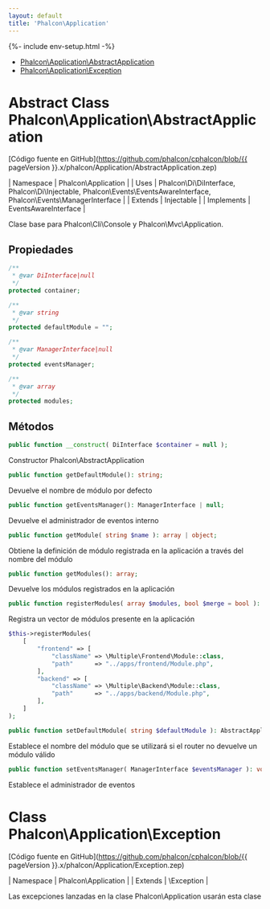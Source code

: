 ```yaml
---
layout: default
title: 'Phalcon\Application'
---
```


{%- include env-setup.html -%}

* [Phalcon\Application\AbstractApplication](#application-abstractapplication)
* [Phalcon\Application\Exception](#application-exception)

<h1 id="application-abstractapplication">Abstract Class Phalcon\Application\AbstractApplication</h1>

[Código fuente en GitHub](https://github.com/phalcon/cphalcon/blob/{{ pageVersion }}.x/phalcon/Application/AbstractApplication.zep)

| Namespace | Phalcon\Application | | Uses | Phalcon\Di\DiInterface, Phalcon\Di\Injectable, Phalcon\Events\EventsAwareInterface, Phalcon\Events\ManagerInterface | | Extends | Injectable | | Implements | EventsAwareInterface |

Clase base para Phalcon\Cli\Console y Phalcon\Mvc\Application.


## Propiedades
```php
/**
 * @var DiInterface|null
 */
protected container;

/**
 * @var string
 */
protected defaultModule = "";

/**
 * @var ManagerInterface|null
 */
protected eventsManager;

/**
 * @var array
 */
protected modules;

```

## Métodos

```php
public function __construct( DiInterface $container = null );
```
Constructor Phalcon\AbstractApplication


```php
public function getDefaultModule(): string;
```
Devuelve el nombre de módulo por defecto


```php
public function getEventsManager(): ManagerInterface | null;
```
Devuelve el administrador de eventos interno


```php
public function getModule( string $name ): array | object;
```
Obtiene la definición de módulo registrada en la aplicación a través del nombre del módulo


```php
public function getModules(): array;
```
Devuelve los módulos registrados en la aplicación


```php
public function registerModules( array $modules, bool $merge = bool ): AbstractApplication;
```
Registra un vector de módulos presente en la aplicación

```php
$this->registerModules(
    [
        "frontend" => [
            "className" => \Multiple\Frontend\Module::class,
            "path"      => "../apps/frontend/Module.php",
        ],
        "backend" => [
            "className" => \Multiple\Backend\Module::class,
            "path"      => "../apps/backend/Module.php",
        ],
    ]
);
```


```php
public function setDefaultModule( string $defaultModule ): AbstractApplication;
```
Establece el nombre del módulo que se utilizará si el router no devuelve un módulo válido


```php
public function setEventsManager( ManagerInterface $eventsManager ): void;
```
Establece el administrador de eventos




<h1 id="application-exception">Class Phalcon\Application\Exception</h1>

[Código fuente en GitHub](https://github.com/phalcon/cphalcon/blob/{{ pageVersion }}.x/phalcon/Application/Exception.zep)

| Namespace  | Phalcon\Application | | Extends    | \Exception |

Las excepciones lanzadas en la clase Phalcon\Application usarán esta clase
